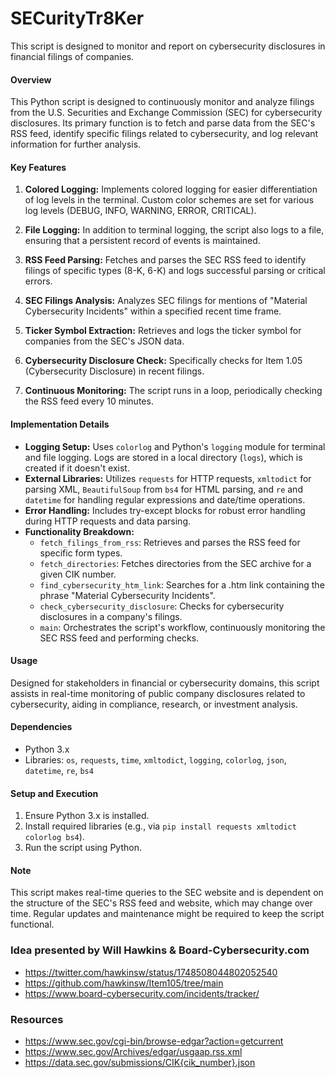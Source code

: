 # SECurityTr8Ker
This script is designed to monitor and report on cybersecurity disclosures in financial filings of companies.

#### Overview
This Python script is designed to continuously monitor and analyze filings from the U.S. Securities and Exchange Commission (SEC) for cybersecurity disclosures. Its primary function is to fetch and parse data from the SEC's RSS feed, identify specific filings related to cybersecurity, and log relevant information for further analysis.

#### Key Features
1. **Colored Logging:** Implements colored logging for easier differentiation of log levels in the terminal. Custom color schemes are set for various log levels (DEBUG, INFO, WARNING, ERROR, CRITICAL).

2. **File Logging:** In addition to terminal logging, the script also logs to a file, ensuring that a persistent record of events is maintained.

3. **RSS Feed Parsing:** Fetches and parses the SEC RSS feed to identify filings of specific types (8-K, 6-K) and logs successful parsing or critical errors.

4. **SEC Filings Analysis:** Analyzes SEC filings for mentions of "Material Cybersecurity Incidents" within a specified recent time frame.

5. **Ticker Symbol Extraction:** Retrieves and logs the ticker symbol for companies from the SEC's JSON data.

6. **Cybersecurity Disclosure Check:** Specifically checks for Item 1.05 (Cybersecurity Disclosure) in recent filings.

7. **Continuous Monitoring:** The script runs in a loop, periodically checking the RSS feed every 10 minutes.

#### Implementation Details
- **Logging Setup:** Uses `colorlog` and Python's `logging` module for terminal and file logging. Logs are stored in a local directory (`logs`), which is created if it doesn't exist.
- **External Libraries:** Utilizes `requests` for HTTP requests, `xmltodict` for parsing XML, `BeautifulSoup` from `bs4` for HTML parsing, and `re` and `datetime` for handling regular expressions and date/time operations.
- **Error Handling:** Includes try-except blocks for robust error handling during HTTP requests and data parsing.
- **Functionality Breakdown:**
  - `fetch_filings_from_rss`: Retrieves and parses the RSS feed for specific form types.
  - `fetch_directories`: Fetches directories from the SEC archive for a given CIK number.
  - `find_cybersecurity_htm_link`: Searches for a .htm link containing the phrase "Material Cybersecurity Incidents".
  - `check_cybersecurity_disclosure`: Checks for cybersecurity disclosures in a company's filings.
  - `main`: Orchestrates the script's workflow, continuously monitoring the SEC RSS feed and performing checks.

#### Usage
Designed for stakeholders in financial or cybersecurity domains, this script assists in real-time monitoring of public company disclosures related to cybersecurity, aiding in compliance, research, or investment analysis.

#### Dependencies
- Python 3.x
- Libraries: `os`, `requests`, `time`, `xmltodict`, `logging`, `colorlog`, `json`, `datetime`, `re`, `bs4`

#### Setup and Execution
1. Ensure Python 3.x is installed.
2. Install required libraries (e.g., via `pip install requests xmltodict colorlog bs4`).
3. Run the script using Python.

#### Note
This script makes real-time queries to the SEC website and is dependent on the structure of the SEC's RSS feed and website, which may change over time. Regular updates and maintenance might be required to keep the script functional.

### Idea presented by Will Hawkins & Board-Cybersecurity.com
- https://twitter.com/hawkinsw/status/1748508044802052540
- https://github.com/hawkinsw/Item105/tree/main
- https://www.board-cybersecurity.com/incidents/tracker/

### Resources
- https://www.sec.gov/cgi-bin/browse-edgar?action=getcurrent
- https://www.sec.gov/Archives/edgar/usgaap.rss.xml
- https://data.sec.gov/submissions/CIK{cik_number}.json
